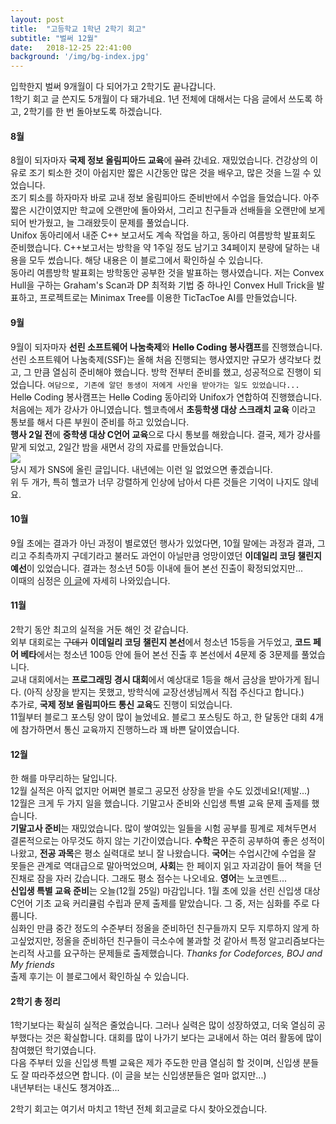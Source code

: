 ```yaml
---
layout: post
title:  "고등학교 1학년 2학기 회고"
subtitle: "벌써 12월"
date:   2018-12-25 22:41:00
background: '/img/bg-index.jpg'
---
```


입학한지 벌써 9개월이 다 되어가고 2학기도 끝나갑니다.<br>
1학기 회고 글 쓴지도 5개월이 다 돼가네요. 1년 전체에 대해서는 다음 글에서 쓰도록 하고, 2학기를 한 번 돌아보도록 하겠습니다.

#### 8월
8월이 되자마자 <b>국제 정보 올림피아드 교육</b>에 <s>끌려</s> 갔네요. 재밌었습니다. 건강상의 이유로 조기 퇴소한 것이 아쉽지만 짧은 시간동안 많은 것을 배우고, 많은 것을 느낄 수 있었습니다.<br>
조기 퇴소를 하자마자 바로 교내 정보 올림피아드 준비반에서 수업을 들었습니다. 아주 짧은 시간이였지만 학교에 오랜만에 돌아와서, 그리고 친구들과 선배들을 오랜만에 보게 되어 반가웠고, 늘 그래왔듯이 문제를 풀었습니다.<br>
Unifox 동아리에서 내준 C++ 보고서도 계속 작업을 하고, 동아리 여름방학 발표회도 준비했습니다. C++보고서는 방학을 약 1주일 정도 남기고 34페이지 분량에 달하는 내용을 모두 썼습니다. 해당 내용은 이 블로그에서 확인하실 수 있습니다.<br>
동아리 여름방학 발표회는 방학동안 공부한 것을 발표하는 행사였습니다. 저는 Convex Hull을 구하는 Graham's Scan과 DP 최적화 기법 중 하나인 Convex Hull Trick을 발표하고, 프로젝트로는 Minimax Tree를 이용한 TicTacToe AI를 만들었습니다.

#### 9월
9월이 되자마자 <b>선린 소프트웨어 나눔축제</b>와 <b>Hell<s>o</s> Coding 봉사캠프</b>를 진행했습니다.<br>
선린 소프트웨어 나눔축제(SSF)는 올해 처음 진행되는 행사였지만 규모가 생각보다 컸고, 그 만큼 열심히 준비해야 했습니다. 방학 전부터 준비를 했고, 성공적으로 진행이 되었습니다. `여담으로, 기존에 알던 동생이 저에게 사인을 받아가는 일도 있었습니다...`<br>
Hell<s>o</s> Coding 봉사캠프는 Hell<s>o</s> Coding 동아리와 Unifox가 연합하여 진행했습니다. 처음에는 제가 강사가 아니였습니다. 헬코측에서 <b>초등학생 대상 스크래치 교육</b> 이라고 통보를 해서 다른 부원이 준비를 하고 있었습니다.<br>
<b>행사 2일 전</b>에 <b>중학생 대상 C언어 교육</b>으로 다시 통보를 해왔습니다. 결국, 제가 강사를 맡게 되었고, 2일간 밤을 새면서 강의 자료를 만들었습니다.<br>
<img src = "https://i.imgur.com/GySkzKD.png"><br>
당시 제가 SNS에 올린 글입니다. 내년에는 이런 일 없었으면 좋겠습니다.<br>
위 두 개가, 특히 헬코가 너무 강렬하게 인상에 남아서 다른 것들은 기억이 나지도 않네요.

#### 10월
9월 초에는 결과가 아닌 과정이 별로였던 행사가 있었다면, 10월 말에는 과정과 결과, 그리고 주최측까지 구데기라고 불러도 과언이 아닐만큼 엉망이였던 <b>이데일리 코딩 챌린지 예선</b>이 있었습니다. 결과는 청소년 50등 이내에 들어 본선 진출이 확정되었지만...<br>
이때의 심정은 <a href = "https://justicehui.github.io/2018/10/29/edaily1.html">이 글</a>에 자세히 나와있습니다.

#### 11월
2학기 동안 최고의 실적을 거둔 해인 것 같습니다.<br>
외부 대회로는 <s>구데기</s> <b>이데일리 코딩 챌린지 본선</b>에서 청소년 15등을 거두었고, <b>코드 페어 베타</b>에서는 청소년 100등 안에 들어 본선 진출 후 본선에서 4문제 중 3문제를 풀었습니다.<br>
교내 대회에서는 <b>프로그래밍 경시 대회</b>에서 예상대로 1등을 해서 금상을 받아가게 됩니다. (아직 상장을 받지는 못했고, 방학식에 교장선생님께서 직접 주신다고 합니다.)<br>
추가로, <b>국제 정보 올림피아드 통신 교육</b>도 진행이 되었습니다.<br>
11월부터 블로그 포스팅 양이 많이 늘었네요. 블로그 포스팅도 하고, 한 달동안 대회 4개에 참가하면서 통신 교육까지 진행하느라 꽤 바쁜 달이였습니다.

#### 12월
한 해를 마무리하는 달입니다.<br>
12월 실적은 아직 없지만 어쩌면 블로그 공모전 상장을 받을 수도 있겠네요!(제발...)<br>
12월은 크게 두 가지 일을 했습니다. 기말고사 준비와 신입생 특별 교육 문제 출제를 했습니다.<br>
<b>기말고사 준비</b>는 재밌었습니다. 많이 쌓여있는 일들을 시험 공부를 핑계로 제쳐두면서 결론적으로는 아무것도 하지 않는 기간이였습니다. <b>수학</b>은 꾸준히 공부하여 좋은 성적이 나왔고, <b>전공 과목</b>은 평소 실력대로 보니 잘 나왔습니다. <b>국어</b>는 수업시간에 수업을 잘 못들은 관계로 역대급으로 말아먹었으며, <b>사회</b>는 한 페이지 읽고 자괴감이 들어 책을 던진채로 잠을 자러 갔습니다. 그래도 평소 점수는 나오네요. <b>영어</b>는 노코멘트...<br>
<b>신입생 특별 교육 준비</b>는 오늘(12월 25일) 마감입니다. 1월 초에 있을 선린 신입생 대상 C언어 기초 교육 커리큘럼 수립과 문제 출제를 맡았습니다. 그 중, 저는 심화를 주로 다룹니다.<br>
심화인 만큼 중간 정도의 수준부터 정올을 준비하던 친구들까지 모두 지루하지 않게 하고싶었지만, 정올을 준비하던 친구들이 극소수에 불과할 것 같아서 특정 알고리즘보다는 논리적 사고를 요구하는 문제들로 출제했습니다. <i>Thanks for Codeforces, BOJ and My friends</i><br> 출제 후기는 이 블로그에서 확인하실 수 있습니다.

#### 2학기 총 정리
1학기보다는 확실히 실적은 줄었습니다. 그러나 실력은 많이 성장하였고, 더욱 열심히 공부했다는 것은 확실합니다. 대회를 많이 나가기 보다는 교내에서 하는 여러 활동에 많이 참여했던 학기였습니다.<br>
다음 주부터 있을 신입생 특별 교육은 제가 주도한 만큼 열심히 할 것이며, 신입생 분들도 잘 따라주셨으면 합니다. (이 글을 보는 신입생분들은 얼마 없지만...)<br>
내년부터는 내신도 챙겨야죠...

2학기 회고는 여기서 마치고 1학년 전체 회고글로 다시 찾아오겠습니다.
